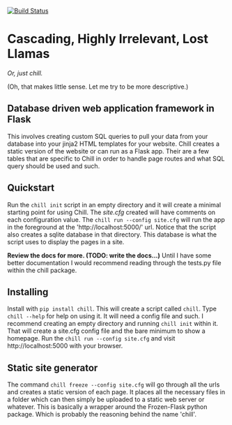[![Build Status](https://travis-ci.org/jkenlooper/chill.svg?branch=mustached-rival)](https://travis-ci.org/jkenlooper/chill)

# Cascading, Highly Irrelevant, Lost Llamas

*Or, just chill.*

(Oh, that makes little sense. Let me try to be more descriptive.)


## Database driven web application framework in Flask

This involves creating custom SQL queries to pull your data from your database
into your jinja2 HTML templates for your website.  Chill creates a static
version of the website or can run as a Flask app. Their are a few tables that
are specific to Chill in order to handle page routes and what SQL query should
be used and such.  

## Quickstart

Run the `chill init` script in an empty directory and it will create a minimal
starting point for using Chill. The *site.cfg* created will have comments on each
configuration value.  The `chill run --config site.cfg` will run the app in the
foreground at the 'http://localhost:5000/' url. Notice that the script also
creates a sqlite database in that directory.  This database is what the script
uses to display the pages in a site.

**Review the docs for more. (TODO: write the docs...)**  Until I have some
better documentation I would recommend reading through the tests.py file within
the chill package.  


## Installing

Install with `pip install chill`.  This will create a script called `chill`.
Type `chill --help` for help on using it.  It will need a config file and such.
I recommend creating an empty directory and running `chill init` within it.
That will create a site.cfg config file and the bare minimum to show
a homepage.  Run the `chill run --config site.cfg` and visit
http://localhost:5000 with your browser.


## Static site generator

The command `chill freeze --config site.cfg` will go through all the urls and
creates a static version of each page.  It places all the necessary files in
a folder which can then simply be uploaded to a static web server or whatever.
This is basically a wrapper around the Frozen-Flask python package.  Which is
probably the reasoning behind the name 'chill'.
